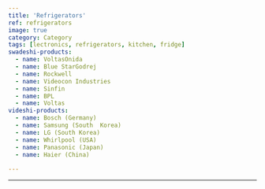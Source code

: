 ```yaml
---
title: 'Refrigerators'
ref: refrigerators
image: true
category: Category
tags: [lectronics, refrigerators, kitchen, fridge]
swadeshi-products:
  - name: VoltasOnida
  - name: Blue StarGodrej
  - name: Rockwell
  - name: Videocon Industries
  - name: Sinfin
  - name: BPL
  - name: Voltas
videshi-products:
  - name: Bosch (Germany)
  - name: Samsung (South  Korea)
  - name: LG (South Korea)
  - name: Whirlpool (USA)
  - name: Panasonic (Japan)
  - name: Haier (China)
  
---
```





---


